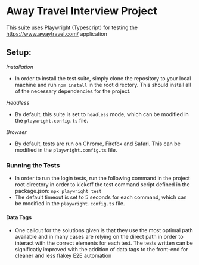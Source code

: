 # Away Travel Interview Project

This suite uses Playwright (Typescript) for testing the https://www.awaytravel.com/ application

## Setup:
_Installation_
- In order to install the test suite, simply clone the repository to your local machine and run `npm install` in the root directory. This should install all of the necessary dependencies for the project.

_Headless_
- By default, this suite is set to `headless` mode, which can be modified in the `playwright.config.ts` file.

_Browser_
- By default, tests are run on Chrome, Firefox and Safari. This can be modified in the `playwright.config.ts` file.

### Running the Tests
- In order to run the login tests, run the following command in the project root directory in order to kickoff the test command script defined in the package.json: 
    `npx playwright test` 
- The default timeout is set to 5 seconds for each command, which can be modified in the `playwright.config.ts` file.

#### Data Tags
- One callout for the solutions given is that they use the most optimal path available and in many cases are relying on the direct path in order to interact with the correct elements for each test. The tests written can be significatly improved with the addition of data tags to the front-end for cleaner and less flakey E2E automation 